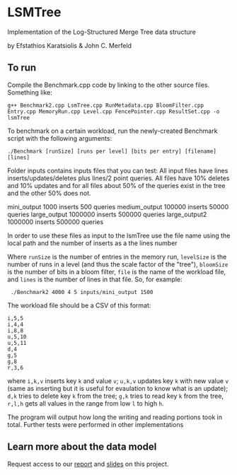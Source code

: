 # LSMTree
Implementation of the Log-Structured Merge Tree data structure

by Efstathios Karatsiolis & John C. Merfeld

## To run
Compile the Benchmark.cpp code by linking to the other source files. Something like:
```
g++ Benchmark2.cpp LsmTree.cpp RunMetadata.cpp BloomFilter.cpp Entry.cpp MemoryRun.cpp Level.cpp FencePointer.cpp ResultSet.cpp -o lsmTree
```
To benchmark on a certain workload, run the newly-created Benchmark script with the following arguments:
```
./Benchmark [runSize] [runs per level] [bits per entry] [filename] [lines]
```
Folder inputs contains inputs files that you can test:
All input files have lines inserts/updates/deletes plus lines/2 point queries. All files have 10% deletes and 10% updates and for all files
about 50% of the queries exist in the tree and the other 50% does not.

mini_output 1000 inserts 500 queries
medium_output 100000 inserts 50000 queries
large_output 1000000 inserts 500000 queries
large_output2 1000000 inserts 500000 queries

In order to use these files as input to the lsmTree use the file name using the local path and the number of inserts as a the lines number

Where `runSize` is the number of entries in the memory run, `levelSize` is the number of runs in a level (and thus the scale factor of the "tree"), `bloomSize` is the number of bits in a bloom filter, `file` is the name of the workload file, and `lines` is the number of lines in that file. So, for example:
```
 ./Benchmark2 4000 4 5 inputs/mini_output 1500
```

The workload file should be a CSV of this format:
```
i,5,5
i,4,4
i,8,8
u,5,10
u,5,11
d,4
g,5
g,8
r,3,6
```
where `i,k,v` inserts key `k` and value `v`; `u,k,v` updates key `k` with new value `v` (same as inserting but it is useful for evaulation to know what is an update); `d,k` tries to delete key `k` from the tree; `g,k` tries to read key `k` from the tree, `r,l,h` gets all values in the range from low `l` to high `h`.

The program will output how long the writing and reading portions took in total.
Further tests were performed in other implementations

## Learn more about the data model
Request access to our [report](https://docs.google.com/document/d/1aiCbnJg5yD3l76P94VKcshdjGhhWwCCbiu9C8AN-hqc/edit) and [slides](https://docs.google.com/presentation/d/1a4LdrVUd1Ng1kvCgmm9wlFmXZA3SsGBnbjlhzKDQPww/edit#slide=id.g58f6518e26_0_777) on this project.



